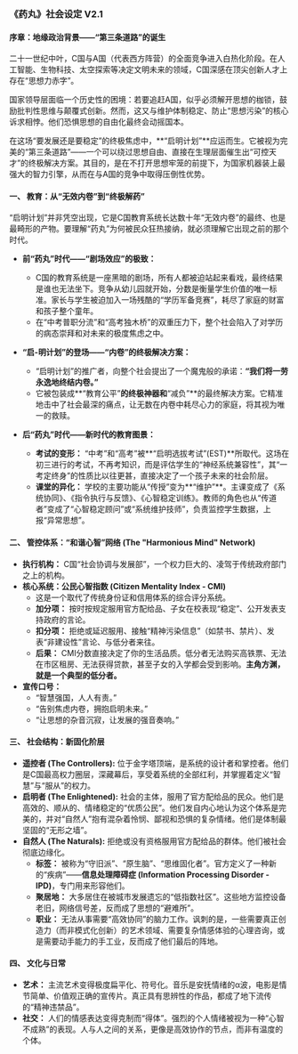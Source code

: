 ### **《药丸》社会设定 V2.1**

#### **序章：地缘政治背景——“第三条道路”的诞生**

二十一世纪中叶，C国与A国（代表西方阵营）的全面竞争进入白热化阶段。在人工智能、生物科技、太空探索等决定文明未来的领域，C国深感在顶尖创新人才上存在“思想力赤字”。

国家领导层面临一个历史性的困境：若要追赶A国，似乎必须解开思想的枷锁，鼓励批判性思维与颠覆式创新。然而，这又与维护体制稳定、防止“思想污染”的核心诉求相悖。他们恐惧思想的自由化最终会动摇国本。

在这场“要发展还是要稳定”的终极焦虑中，**“启明计划”**应运而生。它被视为完美的“第三条道路”——一个可以绕过思想自由、直接在生理层面催生出“可控天才”的终极解决方案。其目的，是在不打开思想牢笼的前提下，为国家机器装上最强大的智力引擎，从而在与A国的竞争中取得压倒性优势。

#### **一、 教育：从“无效内卷”到“终极解药”**

“启明计划”并非凭空出现，它是C国教育系统长达数十年“无效内卷”的最终、也是最畸形的产物。要理解“药丸”为何被民众狂热接纳，就必须理解它出现之前的那个时代。

*   **前“药丸”时代——“剧场效应”的极致：**
    *   C国的教育系统是一座黑暗的剧场，所有人都被迫站起来看戏，最终结果是谁也无法坐下。竞争从幼儿园就开始，分数是衡量学生价值的唯一标准。家长与学生被迫加入一场残酷的“学历军备竞赛”，耗尽了家庭的财富和孩子整个童年。
    *   在“中考普职分流”和“高考独木桥”的双重压力下，整个社会陷入了对学历的病态崇拜和对未来的极度焦虑之中。

*   **“启-明计划”的登场——“内卷”的终极解决方案：**
    *   “启明计划”的推广者，向整个社会提出了一个魔鬼般的承诺：**“我们将一劳永逸地终结内卷。”**
    *   它被包装成**“教育公平”**的终极神器和**“减负”**的最终解决方案。它精准地击中了社会最深的痛点，让无数在内卷中耗尽心力的家庭，将其视为唯一的救赎。

*   **后“药丸”时代——新时代的教育图景：**
    *   **考试的变形：** “中考”和“高考”被**“启明选拔考试”(EST)**所取代。这场在初三进行的考试，不再考知识，而是评估学生的“神经系统兼容性”，其“一考定终身”的性质比以往更甚，直接决定了一个孩子未来的社会阶层。
    *   **课堂的异化：** 学校的主要功能从“传授”变为**“维护”**。主课变成了《系统协同》、《指令执行与反馈》、《心智稳定训练》。教师的角色也从“传道者”变成了“心智稳定顾问”或“系统维护技师”，负责监控学生数据，上报“异常思想”。

#### **二、 管控体系：“和谐心智”网络 (The "Harmonious Mind" Network)**

*   **执行机构：** C国“社会协调与发展部”，一个权力巨大的、凌驾于传统政府部门之上的机构。
*   **核心系统：公民心智指数 (Citizen Mentality Index - CMI)**
    *   这是一个取代了传统身份证和信用体系的综合评分系统。
    *   **加分项：** 按时按规定服用官方配给品、子女在校表现“稳定”、公开发表支持政府的言论。
    *   **扣分项：** 拒绝或延迟服用、接触“精神污染信息”（如禁书、禁片）、发表“非建设性”言论、与低分者来往。
    *   **后果：** CMI分数直接决定了你的生活品质。低分者无法购买高铁票、无法在市区租房、无法获得贷款，甚至子女的入学都会受到影响。**主角方渊，就是一个典型的低分者。**
*   **宣传口号：**
    *   “智慧强国，人人有责。”
    *   “告别焦虑内卷，拥抱启明未来。”
    *   “让思想的杂音沉寂，让发展的强音奏响。”

#### **三、 社会结构：新固化阶层**

*   **遥控者 (The Controllers):** 位于金字塔顶端，是系统的设计者和掌控者。他们是C国最高权力圈层，深藏幕后，享受着系统的全部红利，并掌握着定义“智慧”与“服从”的权力。
*   **启明者 (The Enlightened):** 社会的主体，服用了官方配给品的民众。他们是高效的、顺从的、情绪稳定的“优质公民”。他们发自内心地认为这个体系是完美的，并对“自然人”抱有混杂着怜悯、鄙视和恐惧的复杂情绪。他们是体制最坚固的“无形之墙”。
*   **自然人 (The Naturals):** 拒绝或没有资格服用官方配给品的群体。他们被社会彻底边缘化。
    *   **标签：** 被称为“守旧派”、“原生脑”、“思维固化者”。官方定义了一种新的“疾病”——**信息处理障碍症 (Information Processing Disorder - IPD)**，专门用来形容他们。
    *   **聚居地：** 大多居住在被城市发展遗忘的“低指数社区”。这些地方监控设备老旧，网络信号差，反而成了思想的“避难所”。
    *   **职业：** 无法从事需要“高效协同”的脑力工作。讽刺的是，一些需要真正创造力（而非模式化创新）的艺术领域、需要复杂情感体验的心理咨询，或是需要动手能力的手工业，反而成了他们最后的阵地。

#### **四、 文化与日常**

*   **艺术：** 主流艺术变得极度扁平化、符号化。音乐是安抚情绪的α波，电影是情节简单、价值观正确的宣传片。真正具有思辨性的作品，都成了地下流传的“精神违禁品”。
*   **社交：** 人们的情感表达变得克制而“得体”。强烈的个人情绪被视为一种“心智不成熟”的表现。人与人之间的关系，更像是高效协作的节点，而非有温度的个体。